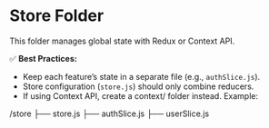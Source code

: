 # Store Folder

This folder manages global state with Redux or Context API.

✅ **Best Practices:**

- Keep each feature’s state in a separate file (e.g., `authSlice.js`).
- Store configuration (`store.js`) should only combine reducers.
- If using Context API, create a context/ folder instead.
  Example:

/store
├── store.js
├── authSlice.js
├── userSlice.js
